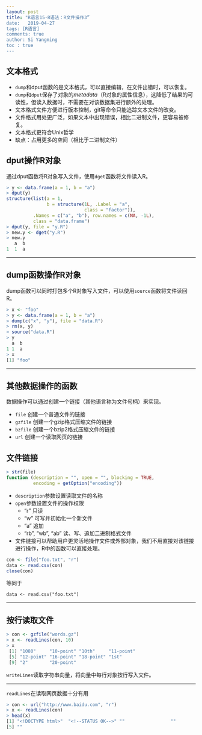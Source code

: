```yaml
---
layout: post
title: "R语言15-R语法：R文件操作3”
date:   2019-04-27
tags: [R语言]
comments: true
author: Si Yangming
toc : true
---
```


## 文本格式
*   `dump`和dput函数的是文本格式，可以直接编辑，在文件出错时，可以恢复。
*   `dump`和`dput`保存了对象的*metadata*（R对象的属性信息），这降低了结果的可读性，但读入数据时，不需要在对该数据集进行额外的处理。
*   文本格式文件方便进行版本控制，git等命令只能追踪文本文件的改变。
*   文件格式用处更广泛，如果文本中出现错误，相比二进制文件，更容易被修复。
*   文本格式更符合Unix哲学
*   缺点：占用更多的空间（相比于二进制文件）
## dput操作R对象
通过dput函数将R对象写入文件，使用`dget`函数将文件读入R。
```r
> y <- data.frame(a = 1, b = "a")
> dput(y)
structure(list(a = 1,
               b = structure(1L, .Label = "a",
                             class = "factor")),
          .Names = c("a", "b"), row.names = c(NA, -1L),
          class = "data.frame")
> dput(y, file = "y.R")
> new.y <- dget("y.R")
> new.y
   a  b 
1  1  a
```
* * *
## dump函数操作R对象
dump函数可以同时打包多个R对象写入文件，可以使用`source`函数将文件读回R。
```r
> x <- "foo"
> y <- data.frame(a = 1, b = "a")
> dump(c("x", "y"), file = "data.R") 
> rm(x, y)
> source("data.R")
> y
  a  b 
1 1  a
> x
[1] "foo"
```

* * *

## 其他数据操作的函数
数据操作可以通过创建一个链接（其他语言称为文件句柄）来实现。 
*   `file` 创建一个普通文件的链接
*   `gzfile` 创建一个gzip格式压缩文件的链接
*   `bzfile` 创建一个bzip2格式压缩文件的链接
*   `url` 创建一个读取网页的链接
## 文件链接
```r
> str(file)
function (description = "", open = "", blocking = TRUE,
          encoding = getOption("encoding"))
```
*   `description`参数设置读取文件的名称
*   `open`参数设置文件的操作权限
    *   “r” 只读
    *   “w” 可写并初始化一个新文件
    *   “a” 追加
    *   “rb”, “wb”, “ab” 读、写、追加二进制格式文件
*   文件链接可以帮助用户更灵活地操作文件或外部对象，我们不用直接对该链接进行操作，R中的函数可以直接处理。
```r
con <- file("foo.txt", "r")
data <- read.csv(con)
close(con)
```
等同于
```source-r
data <- read.csv("foo.txt")
```
* * *
## 按行读取文件
```r
> con <- gzfile("words.gz") 
> x <- readLines(con, 10) 
> x
 [1] "1080"     "10-point" "10th"     "11-point"
 [5] "12-point" "16-point" "18-point" "1st"
 [9] "2"        "20-point"
```
`writeLines`读取字符串向量，将向量中每行对象按行写入文件。
* * *
`readLines`在读取网页数据十分有用
```r
> con <- url("http://www.baidu.com", "r")
> x <- readLines(con)
> head(x)
[1] "<!DOCTYPE html>"  "<!--STATUS OK-->" ""                 ""                
[5] ""  
```
